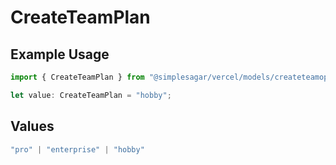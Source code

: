# CreateTeamPlan

## Example Usage

```typescript
import { CreateTeamPlan } from "@simplesagar/vercel/models/createteamop.js";

let value: CreateTeamPlan = "hobby";
```

## Values

```typescript
"pro" | "enterprise" | "hobby"
```